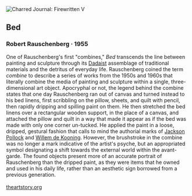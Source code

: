 <div class="artwork-of-the-day">
  <div class="container">
    <div class="img-wrapper">
      <img
        src="https://uploads0.wikiart.org/00237/images/robert-rauschenberg/8.jpg!Large.jpg"
        alt="Charred Journal: Firewritten V" />
    </div>
    <div class="artwork-detail">
      <div class="artwork-origin"> 
        <h2 class="artwork-name">Bed</h2>
        <h3 class="artist">
          Robert Rauschenberg
                    ·  1955
        </h3>
      </div>
      <p class="description">
        <span class="artwork-description-text ng-binding" ng-bind-html="viewModel.ArtworkOfTheDay.Description | unsafe">One of Rauschenberg's first "combines," <i>Bed</i> transcends the line between painting and sculpture through its <a target="_blank" href="https://www.wikiart.org/en/paintings-by-style/dada#!#resultType:masonry">Dadaist</a> assemblage of traditional materials and the detritus of everyday life. Rauschenberg coined the term <i>combine</i> to describe a series of works from the 1950s and 1960s that literally combine the media of painting and sculpture within a single, three-dimensional art object. Apocryphal or not, the legend behind the combine states that one day Rauschenberg ran out of canvas and turned instead to his bed linens, first scribbling on the pillow, sheets, and quilt with pencil, then rapidly dripping and spilling paint on them. He then stretched the bed linens over a rectangular wooden support, in the place of a canvas, and attached the pillow and quilt in a way that made it appear as if the bed was made with only one corner un-tucked. He applied the paint in a loose, dripped, gestural fashion that calls to mind the authorial marks of <a target="_blank" href="https://www.wikiart.org/en/jackson-pollock#!#resultType:masonry">Jackson Pollock</a> and <a target="_blank" href="https://www.wikiart.org/en/willem-de-kooning#!#resultType:masonry">Willem de Kooning</a>. However, the brushstroke in the combine was no longer a mark indicative of the artist's psyche, but an appropriated symbol designating a shift towards the external world within the avant-garde. The found objects present more of an accurate portrait of Rauschenberg than the dripped paint, as they were items that he owned and used in his daily life, rather than an aesthetic sign borrowed from a previous generation.<br><br><a target="_blank" href="https://www.theartstory.org/artist-rauschenberg-robert-artworks.htm">theartstory.org</a></span>
                        <div class="text-shadow-container" ng-show="showShadow" style=""></div>
      </p>
    </div>
  </div>

</div>
